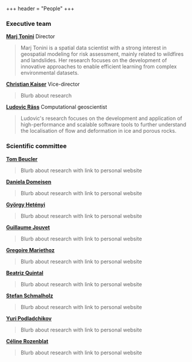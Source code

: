 +++
header = "People"
+++

### Executive team

[**Marj Tonini**](https://applicationspub.unil.ch/interpub/noauth/php/Un/UnPers.php?PerNum=1034786&LanCode=37&menu=coord) Director

> Marj Tonini is a spatial data scientist with a strong interest in geospatial modeling for risk assessment, mainly related to wildfires and landslides. Her research focuses on the development of innovative approaches to enable efficient learning from complex environmental datasets.

[**Christian Kaiser**](https://github.com/psanan) Vice-director

> Blurb about research

[**Ludovic Räss**](https://github.com/luraess) Computational geoscientist

> Ludovic's research focuses on the development and application of high-performance and scalable software tools to further understand the localisation of flow and deformation in ice and porous rocks.


### Scientific committee

[**Tom Beucler**](https://github.com/tbeucler)

> Blurb about research with link to personal website

[**Daniela Domeisen**]()

> Blurb about research with link to personal website

[**György Hetényi**]()

> Blurb about research with link to personal website

[**Guillaume Jouvet**]()

> Blurb about research with link to personal website

[**Gregoire Mariethoz**]()

> Blurb about research with link to personal website

[**Beatriz Quintal**]()

> Blurb about research with link to personal website

[**Stefan Schmalholz**]()

> Blurb about research with link to personal website

[**Yuri Podladchikov**]()

> Blurb about research with link to personal website

[**Céline Rozenblat**]()

> Blurb about research with link to personal website
